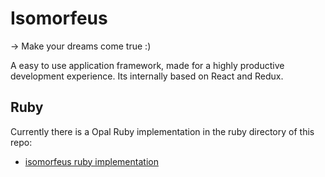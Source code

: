 # Isomorfeus

-> Make your dreams come true :)

A easy to use application framework, made for a highly productive development experience.
Its internally based on React and Redux.

## Ruby
Currently there is a Opal Ruby implementation in the ruby directory of this repo:
- [isomorfeus ruby implementation](https://github.com/isomorfeus/isomorfeus-framework/tree/ulysses/ruby)